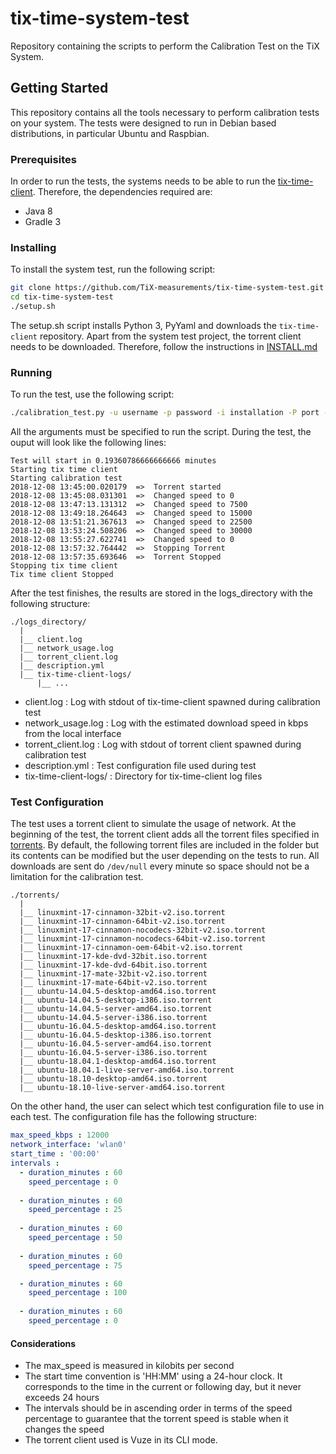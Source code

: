 # tix-time-system-test
Repository containing the scripts to perform the Calibration Test on the TiX System.

## Getting Started

This repository contains all the tools necessary to perform calibration tests on your system. The tests were designed to run in Debian based distributions, in particular Ubuntu and Raspbian.

### Prerequisites

In order to run the tests, the systems needs to be able to run the [tix-time-client](https://github.com/TiX-measurements/tix-time-client). Therefore, the dependencies required are:

* Java 8
* Gradle 3

### Installing

To install the system test, run the following script:

```bash
git clone https://github.com/TiX-measurements/tix-time-system-test.git
cd tix-time-system-test
./setup.sh
```

The setup.sh script installs Python 3, PyYaml and downloads the `tix-time-client` repository. Apart from the system test project, the torrent client needs to be downloaded. Therefore, follow the instructions in [INSTALL.md](torrent_client/INSTALL.md)

### Running

To run the test, use the following script:

```bash
./calibration_test.py -u username -p password -i installation -P port -l logs_directory -tcf test_configuration_file
```

All the arguments must be specified to run the script. During the test, the ouput will look like the following lines:

```
Test will start in 0.19360786666666666 minutes
Starting tix time client
Starting calibration test
2018-12-08 13:45:00.020179  =>  Torrent started
2018-12-08 13:45:08.031301  =>  Changed speed to 0
2018-12-08 13:47:13.131312  =>  Changed speed to 7500
2018-12-08 13:49:18.264643  =>  Changed speed to 15000
2018-12-08 13:51:21.367613  =>  Changed speed to 22500
2018-12-08 13:53:24.508206  =>  Changed speed to 30000
2018-12-08 13:55:27.622741  =>  Changed speed to 0
2018-12-08 13:57:32.764442  =>  Stopping Torrent
2018-12-08 13:57:35.693646  =>  Torrent Stopped
Stopping tix time client
Tix time client Stopped
```

After the test finishes, the results are stored in the logs_directory with the following structure:

```
./logs_directory/
  |
  |__ client.log
  |__ network_usage.log
  |__ torrent_client.log
  |__ description.yml
  |__ tix-time-client-logs/
      |__ ...
```

* client.log : Log with stdout of tix-time-client spawned during calibration test
* network_usage.log : Log with the estimated download speed in kbps from the local interface
* torrent_client.log : Log with stdout of torrent client spawned during calibration test
* description.yml : Test configuration file used during test
* tix-time-client-logs/ : Directory for tix-time-client log files

### Test Configuration

The test uses a torrent client to simulate the usage of network. At the beginning of the test, the torrent client adds all the torrent files specified in [torrents](torrents). By default, the following torrent files are included in the folder but its contents can be modified but the user depending on the tests to run. All downloads are sent do `/dev/null` every minute so space should not be a limitation for the calibration test.

```
./torrents/
  |
  |__ linuxmint-17-cinnamon-32bit-v2.iso.torrent
  |__ linuxmint-17-cinnamon-64bit-v2.iso.torrent
  |__ linuxmint-17-cinnamon-nocodecs-32bit-v2.iso.torrent
  |__ linuxmint-17-cinnamon-nocodecs-64bit-v2.iso.torrent
  |__ linuxmint-17-cinnamon-oem-64bit-v2.iso.torrent
  |__ linuxmint-17-kde-dvd-32bit.iso.torrent
  |__ linuxmint-17-kde-dvd-64bit.iso.torrent
  |__ linuxmint-17-mate-32bit-v2.iso.torrent
  |__ linuxmint-17-mate-64bit-v2.iso.torrent
  |__ ubuntu-14.04.5-desktop-amd64.iso.torrent
  |__ ubuntu-14.04.5-desktop-i386.iso.torrent
  |__ ubuntu-14.04.5-server-amd64.iso.torrent
  |__ ubuntu-14.04.5-server-i386.iso.torrent
  |__ ubuntu-16.04.5-desktop-amd64.iso.torrent
  |__ ubuntu-16.04.5-desktop-i386.iso.torrent
  |__ ubuntu-16.04.5-server-amd64.iso.torrent
  |__ ubuntu-16.04.5-server-i386.iso.torrent
  |__ ubuntu-18.04.1-desktop-amd64.iso.torrent
  |__ ubuntu-18.04.1-live-server-amd64.iso.torrent
  |__ ubuntu-18.10-desktop-amd64.iso.torrent
  |__ ubuntu-18.10-live-server-amd64.iso.torrent
```

On the other hand, the user can select which test configuration file to use in each test. The configuration file has the following structure:

```yaml
max_speed_kbps : 12000
network_interface: 'wlan0'
start_time : '00:00'
intervals :
  - duration_minutes : 60
    speed_percentage : 0
 
  - duration_minutes : 60
    speed_percentage : 25
 
  - duration_minutes : 60
    speed_percentage : 50 
 
  - duration_minutes : 60
    speed_percentage : 75

  - duration_minutes : 60
    speed_percentage : 100
 
  - duration_minutes : 60
    speed_percentage : 0
```

#### Considerations

* The max_speed is measured in kilobits per second
* The start time convention is 'HH:MM' using a 24-hour clock. It corresponds to the time in the current or following day, but it never exceeds 24 hours
* The intervals should be in ascending order in terms of the speed percentage to guarantee that the torrent speed is stable when it changes the speed
* The torrent client used is Vuze in its CLI mode. 